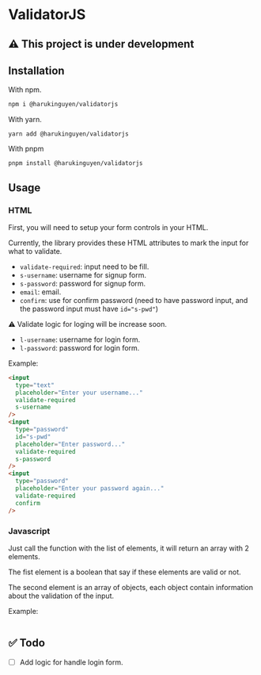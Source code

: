 # ValidatorJS

## ⚠️ This project is under development

## Installation

With npm.

```bash
npm i @harukinguyen/validatorjs
```

With yarn.

```yarn
yarn add @harukinguyen/validatorjs
```

With pnpm

```pnpm
pnpm install @harukinguyen/validatorjs
```

## Usage

### HTML

First, you will need to setup your form controls in your HTML.

Currently, the library provides these HTML attributes to mark the input for what to validate.

- `validate-required`: input need to be fill.
- `s-username`: username for signup form.
- `s-password`: password for signup form.
- `email`: email.
- `confirm`: use for confirm password (need to have password input, and the password input must have `id="s-pwd"`)

⚠️ Validate logic for loging will be increase soon.

- `l-username`: username for login form.
- `l-password`: password for login form.

Example:

```HTML
<input
  type="text"
  placeholder="Enter your username..."
  validate-required
  s-username
/>
<input
  type="password"
  id="s-pwd"
  placeholder="Enter password..."
  validate-required
  s-password
/>
<input
  type="password"
  placeholder="Enter your password again..."
  validate-required
  confirm
/>
```

### Javascript

Just call the function with the list of elements, it will return an array with 2 elements.

The fist element is a boolean that say if these elements are valid or not.

The second element is an array of objects, each object contain information about the validation of the input.

Example:

```javscript

```

## ✅ Todo

- [ ] Add logic for handle login form.
